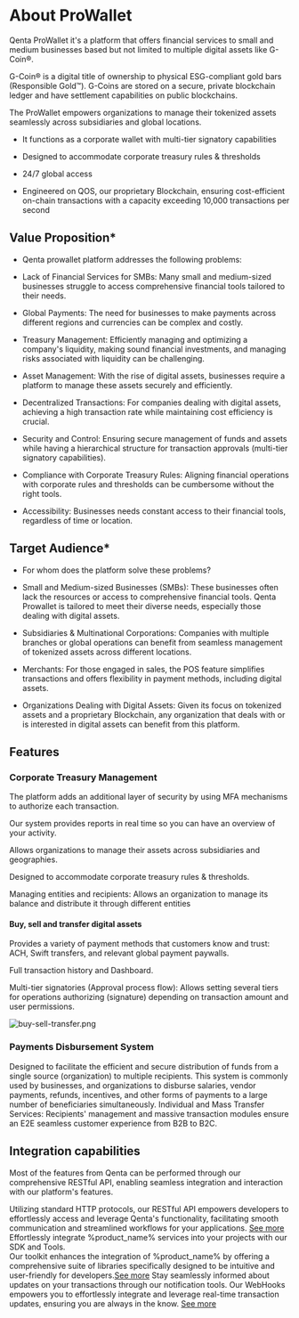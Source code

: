 # About ProWallet

Qenta ProWallet it's a platform that offers financial services to small and medium businesses based but not limited to multiple digital assets like G-Coin®.

G-Coin® is a digital title of ownership to physical ESG-compliant gold bars (Responsible Gold™). G-Coins are stored on a secure, private blockchain ledger and have settlement capabilities on public blockchains.

The ProWallet empowers organizations to manage their tokenized assets seamlessly across subsidiaries and global locations.

* It functions as a corporate wallet with multi-tier signatory capabilities​

* Designed to accommodate corporate treasury rules & thresholds ​

* 24/7 global access ​

* Engineered on QOS, our proprietary Blockchain, ensuring cost-efficient on-chain transactions with a capacity exceeding 10,000 transactions per second


## Value Proposition*

* Qenta prowallet platform addresses the following problems:

* Lack of Financial Services for SMBs: Many small and medium-sized businesses struggle to access comprehensive financial tools tailored to their needs.

* Global Payments: The need for businesses to make payments across different regions and currencies can be complex and costly.

* Treasury Management: Efficiently managing and optimizing a company's liquidity, making sound financial investments, and managing risks associated with liquidity can be challenging.

* Asset Management: With the rise of digital assets, businesses require a platform to manage these assets securely and efficiently.

* Decentralized Transactions: For companies dealing with digital assets, achieving a high transaction rate while maintaining cost efficiency is crucial.

* Security and Control: Ensuring secure management of funds and assets while having a hierarchical structure for transaction approvals (multi-tier signatory capabilities).

* Compliance with Corporate Treasury Rules: Aligning financial operations with corporate rules and thresholds can be cumbersome without the right tools.

* Accessibility: Businesses needs constant access to their financial tools, regardless of time or location.

## Target Audience*

* For whom does the platform solve these problems?

* Small and Medium-sized Businesses (SMBs): These businesses often lack the resources or access to comprehensive financial tools. Qenta Prowallet is tailored to meet their diverse needs, especially those dealing with digital assets.

* Subsidiaries & Multinational Corporations: Companies with multiple branches or global operations can benefit from seamless management of tokenized assets across different locations.

* Merchants: For those engaged in sales, the POS feature simplifies transactions and offers flexibility in payment methods, including digital assets.

* Organizations Dealing with Digital Assets: Given its focus on tokenized assets and a proprietary Blockchain, any organization that deals with or is interested in digital assets can benefit from this platform.

## Features

### Corporate Treasury Management
The platform adds an additional layer of security by using MFA mechanisms to authorize each transaction.​

Our system provides reports in real time so you can have an overview of your activity. ​

Allows organizations to manage their assets across subsidiaries and geographies.​

Designed to accommodate corporate treasury rules & thresholds.​

Managing entities and recipients: Allows an organization to manage its balance and distribute it through different entities​

#### Buy, sell and transfer digital assets​

Provides a variety of payment methods that customers know and trust: ACH, Swift transfers, and relevant global payment paywalls.​

Full transaction history and Dashboard.​

Multi-tier signatories (Approval process flow): Allows setting several tiers for operations authorizing (signature) depending on transaction amount and user permissions.​

![buy-sell-transfer.png](buy-sell-transfer.png)

### Payments Disbursement System​
Designed to facilitate the efficient and secure distribution of funds from a single source (organization) to multiple recipients. This system is commonly used by businesses, and organizations to disburse salaries, vendor payments, refunds, incentives, and other forms of payments to a large number of beneficiaries simultaneously. Individual and Mass Transfer Services:     Recipients' management and massive transaction modules ensure an E2E seamless customer experience from B2B to B2C​.

## Integration capabilities


<tabs>
<tab title="REST APIs">
Most of the features from Qenta can be performed through our comprehensive RESTful API, enabling seamless integration and interaction with our platform's features. 

Utilizing standard HTTP protocols, our RESTful API empowers developers to effortlessly access and leverage Qenta's functionality, facilitating smooth communication and streamlined workflows for your applications. <a href="REST-APIs.md">See more</a>
</tab>
<tab title="SDK and Tools">
Effortlessly integrate %product_name% services into your projects with our SDK and Tools. <br/>
Our toolkit enhances the integration of %product_name% by offering a comprehensive suite of libraries specifically designed to be intuitive and user-friendly for developers.<a href="SDK-and-tools.md">See more</a>
</tab>
<tab title="Events notifications">
Stay seamlessly informed about updates on your transactions through our notification tools. Our WebHooks empowers you to effortlessly integrate and leverage real-time transaction updates, ensuring you are always in the know. <a href="Webhooks.md">See more</a>
</tab>
</tabs>